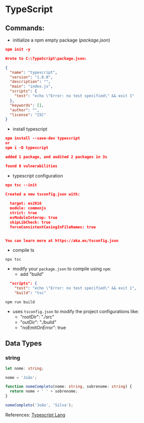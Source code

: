 # TypeScript

## Commands:
* initialize a npm empty package (*package.json*)
```json
npm init -y

Wrote to C:\TypeScript\package.json:

{
  "name": "typescript",
  "version": "1.0.0",
  "description": "",
  "main": "index.js",
  "scripts": {
    "test": "echo \"Error: no test specified\" && exit 1"
  },
  "keywords": [],
  "author": "",
  "license": "ISC"
}
```

* install typescript
```json
npm install --save-dev typescript
or
npm i -D typescript

added 1 package, and audited 2 packages in 3s

found 0 vulnerabilities
```

* typescript configuration
```json
npx tsc --init

Created a new tsconfig.json with:
                                                                                                         TS
  target: es2016
  module: commonjs
  strict: true
  esModuleInterop: true
  skipLibCheck: true
  forceConsistentCasingInFileNames: true


You can learn more at https://aka.ms/tsconfig.json
```

* compile ts
```
npx tsc
```

* modify your `package.json` to compile using `npm`:
  * add "build"
```json
  "scripts": {
    "test": "echo \"Error: no test specified\" && exit 1",
    "build": "tsc"
```
```
npm run build
```

* uses `tsconfig.json` to modify the project configurations like:
  * "rootDir": "./src"
  * "outDir": "./build"
  * "noEmitOnError": true

## Data Types

### string

```ts
let nome: string;

nome = 'João';

function nomeCompleto(nome: string, sobrenome: string) {
  return nome + ' ' + sobrenome;
}

nomeCompleto('João', 'Silva');
```

References:
[Typescript Lang](https://www.typescriptlang.org/)